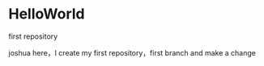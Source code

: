 # HelloWorld
first repository

joshua here，I create my first repository，first branch and make a change
